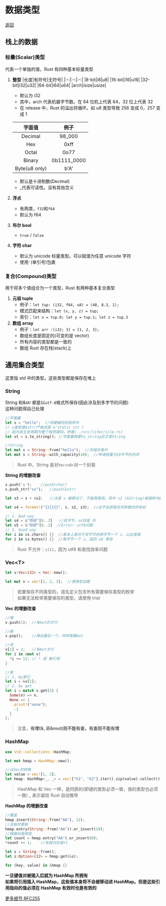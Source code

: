 # 数据类型

[返回](../README.md)

## 栈上的数据

### 标量(Scalar)类型

代表一个单独的值，Rust 有四种基本标量类型<br>

1. **整型**
   |长度|有符号|无符号|
   |:-:|:-:|:-:|
   |8-bit|i8|u8|
   |16-bit|i16|u16|
   |32-bit|i32|u32|
   |64-bit|i64|u64|
   |arch|isize|usize|

   - 默认为 i32
   - 其中，arch 代表机器字节数。在 64 位机上代表 64，32 位上代表 32
   - 在 release 中，Rust 的溢出将循环。如 u8 类型导致 256 变成 0，257 变成 1

   |    字面值     |    例子     |
   | :-----------: | :---------: |
   |    Decimal    |   98_000    |
   |      Hex      |    0xff     |
   |     Octal     |    0o77     |
   |    Binary     | 0b1111_0000 |
   | Byte(u8 only) |    b'A'     |

   - 默认是十进制数(Decimal)
   - \_代表可读性。没有其他含义

2. **浮点**
   - 有两类，`f32`和`f64`
   - 默认为 f64
3. **布尔 bool**
   - `true` / `false`
4. **字符 char**
   - 默认为 unicode 标量类型。可以赋值为任意 unicode 字符
   - 使用`'`(单引号)包裹

### 复合(Compound)类型

用于将多个值组合为一个类型，Rust 有两种基本复合类型<br>

1. **元祖 tuple**
   - 例子：`let tup: (i32, f64, u8) = (40, 8.3, 1);`
   - 模式匹配来结构：`let (x, y, z) = tup;`
   - 索引：`let x = tup.0; let y = tup.1; let z = tup.3`
2. **数组 array**
   - 例子：`let arr :[i32; 3] = [1, 2, 3];`
   - 数组长度是固定的(可变的是 vector)
   - 所有内容的类型都是一致的
   - 数组 Rust 存在栈(stack)上

## 通用集合类型

这里指 std 中的类型。这些类型都是保存在堆上

### String

String 和&str 都是以`utf-8`格式所保存(因此涉及到多字节的问题)<br>
这种问题得自己处理

```rust
//字面量
let s = "hello";  //将硬编码到程序中
// s类型是&str(严格说是 &'static str )
// 因为其生命周期为整个程序期间，参看(../src/lifecricle.rs)
let st = s.to_string(); //字面量需要to_string后才是String

//String
let mut s = String::from("hello");  //存储在堆中
let mut s = String::with_capacity(10);  //申请容量为10字节的内存
```

> Rust 中，String 是对`Vec<u8>`对一个封装

**String 的增删改查**

```rust
s.push('s');    //push(char)
s.push_str("ss");   //push(&str)

let s3 = s + &s2;   //注意 s 被移动了，不能再使用。其中 s2 (&String)被强转为&str

let s4 = format!("{}{}{}", s, s2, s3);  //这不会获取任何参数的所有权

// 1. Bad way
let s4 = &"你好"[0..2]   //双字节，s4将是 你
let s5 = &"你好"[0..1]  //Error! utf8问题
// 2. Good way
for i in &s.chars() {}  //基本上是对于双字节的两字节一个 i，以此类推
for i in &s.bytes() {}  //每字节一个 i，返回 u8 类型
```

> Rust 不允许：`s[1]`，因为 utf8 和查找效率问题

### Vec\<T>

```rust
let v:Vec<i32> = Vec::new();

let mut v = vec![1, 2, 3];  //使用宏创建
```

> 若要保存不同类型的，请先定义包含所有需要保存类型的枚举<br>
> 如果无法枚举需要保存的类型，请使用 triat

**Vec 的增删改查**

```rust
//增
v.push(1);  //有mut的才行

//删
v.pop();    //弹出最后一个，同样需要mut

//改
v[1] = 2;   //有mut才行
for i in &mut v{
  *i += 12; // * 是`解引用`
}

//查
// 1. by索引
let i = &v[1];
// 2. by get
let i = match v.get(2) {
  Some(n) => n,
  None => {
    print!("none");
    -1
  }
};
```

> 注意，**有增(&, 非&mut)则不能有查，有查则不能有增**

### HashMap

```rust
use std::collections::HashMap;

let mut hmap = HashMap::new();

//从Vec的转换
let value = vec![1, 2];
let hmap: HashMap<_, _> = vec!["k1", "k2"].iter().zip(value).collect();
```

> HashMap 和 Vec 一样，是同质的(即键的类型必须一致，值的类型也必须一致)
> \_ 表示留给 Rust 自动推导

**HashMap 的增删改查**

```rust
//覆盖
hmap.insert(String::from("AA"), 12);
//没有时更新
hmap.entry(String::from("AA")).or_insert(10);
//根据旧值修改
let count = hmap.entry("AA").or_insert(0);
*count += 1;    //有就对旧值+1

let s = String::from();
let i:Option<i32> = hmap.get(&s);

for (key, value) in &hmap {}
```

**一旦键值对被插入后就为 HashMap 所拥有**<br>
**如果将引用插入 HashMap，这些值本身将不会被移动进 HashMap。但是这些引用指向的值必须在 HashMap 有效时也是有效的**

[更多细节 RFC255](https://github.com/rust-lang/rfcs/blob/master/text/0255-object-safety.md)
